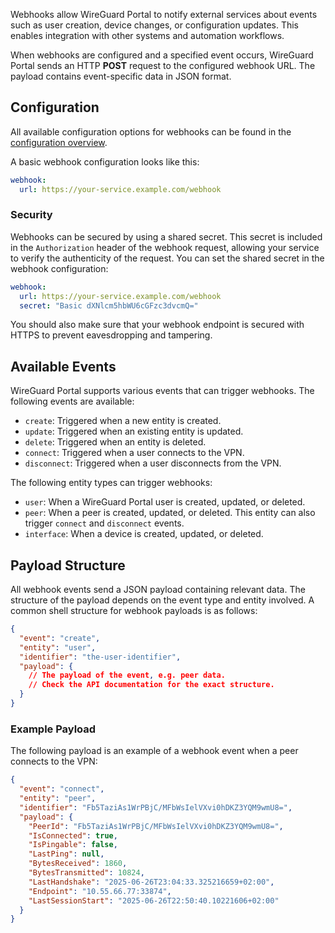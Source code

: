 
Webhooks allow WireGuard Portal to notify external services about events such as user creation, device changes, or configuration updates. This enables integration with other systems and automation workflows.

When webhooks are configured and a specified event occurs, WireGuard Portal sends an HTTP **POST** request to the configured webhook URL. 
The payload contains event-specific data in JSON format.

## Configuration

All available configuration options for webhooks can be found in the [configuration overview](../configuration/overview.md#webhook).

A basic webhook configuration looks like this:

```yaml
webhook:
  url: https://your-service.example.com/webhook
```

### Security

Webhooks can be secured by using a shared secret. This secret is included in the `Authorization` header of the webhook request, allowing your service to verify the authenticity of the request.
You can set the shared secret in the webhook configuration:

```yaml
webhook:
  url: https://your-service.example.com/webhook
  secret: "Basic dXNlcm5hbWU6cGFzc3dvcmQ="
```

You should also make sure that your webhook endpoint is secured with HTTPS to prevent eavesdropping and tampering.

## Available Events

WireGuard Portal supports various events that can trigger webhooks. The following events are available:

- `create`: Triggered when a new entity is created.
- `update`: Triggered when an existing entity is updated.
- `delete`: Triggered when an entity is deleted.
- `connect`: Triggered when a user connects to the VPN.
- `disconnect`: Triggered when a user disconnects from the VPN.

The following entity types can trigger webhooks:

- `user`: When a WireGuard Portal user is created, updated, or deleted.
- `peer`: When a peer is created, updated, or deleted. This entity can also trigger `connect` and `disconnect` events.
- `interface`: When a device is created, updated, or deleted.

## Payload Structure

All webhook events send a JSON payload containing relevant data. The structure of the payload depends on the event type and entity involved.
A common shell structure for webhook payloads is as follows:

```json
{
  "event": "create",
  "entity": "user",
  "identifier": "the-user-identifier",
  "payload": {
    // The payload of the event, e.g. peer data.
    // Check the API documentation for the exact structure.
  }
}
```


### Example Payload

The following payload is an example of a webhook event when a peer connects to the VPN:

```json
{
  "event": "connect",
  "entity": "peer",
  "identifier": "Fb5TaziAs1WrPBjC/MFbWsIelVXvi0hDKZ3YQM9wmU8=",
  "payload": {
    "PeerId": "Fb5TaziAs1WrPBjC/MFbWsIelVXvi0hDKZ3YQM9wmU8=",
    "IsConnected": true,
    "IsPingable": false,
    "LastPing": null,
    "BytesReceived": 1860,
    "BytesTransmitted": 10824,
    "LastHandshake": "2025-06-26T23:04:33.325216659+02:00",
    "Endpoint": "10.55.66.77:33874",
    "LastSessionStart": "2025-06-26T22:50:40.10221606+02:00"
  }
}
```
